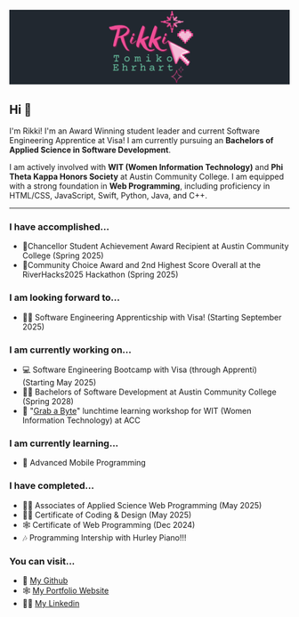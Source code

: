 ![Rikki Tomiko Ehrhart Banner](/images/RikkiBanner.png)

## Hi 👋
I'm Rikki! I'm an Award Winning student leader and current Software Engineering Apprentice at Visa! I am currently pursuing an **Bachelors of Applied Science in Software Development**.

I am actively involved with **WIT (Women Information Technology)** and **Phi Theta Kappa Honors Society** at Austin Community College. I am equipped with a strong foundation in **Web Programming**, including proficiency in HTML/CSS, JavaScript, Swift, Python, Java, and C++.

---

### I have accomplished...
- 🏅Chancellor Student Achievement Award Recipient at Austin Community College (Spring 2025)
- 🌟Community Choice Award and 2nd Highest Score Overall at the RiverHacks2025 Hackathon (Spring 2025)


### I am looking forward to...
- 👩‍💻 Software Engineering Apprenticship with Visa! (Starting September 2025)

### I am currently working on...
- 💻 Software Engineering Bootcamp with Visa (through Apprenti) (Starting May 2025)
- 👩‍🎓 Bachelors of Software Development at Austin Community College (Spring 2028)
- 🍱 "[Grab a Byte](https://github.com/rikkitomikoehrhart/GrabAByte)" lunchtime learning workshop for WIT (Women Information Technology) at ACC

### I am currently learning...
- 📱 Advanced Mobile Programming

### I have completed...
- 👩‍🎓 Associates of Applied Science Web Programming (May 2025)
- 👩‍🎨 Certificate of Coding & Design (May 2025)
- 🕸️ Certificate of Web Programming (Dec 2024)
- 🎶 Programming Intership with Hurley Piano!!!

### You can visit...
- 🫧 [My Github](https://github.com/rikkitomikoehrhart)
- 🕸️ [My Portfolio Website](https://www.rikkitomikoehrhart.com)
- 👩‍💼 [My Linkedin](linkedin.com/in/rikkitomikoehrhart)
